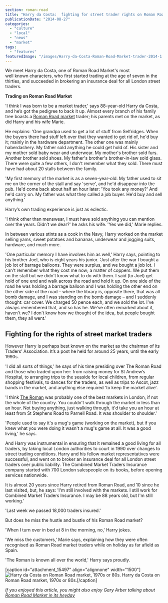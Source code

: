 ```yaml
---
section: roman-road
title: "Harry da Costa:  fighting for street trader rights on Roman Road Market"
publicationDate: "2014-08-27"
categories: 
  - "culture"
  - "local"
  - "news"
  - "market"
tags: 
  - "features"
featuredImage: "/images/Harry-da-Costa-Roman-Road-Market-trader-2014-1.jpg"
---
```


We meet Harry da Costa, one of Roman Road Market's most well known characters, who first started trading at the age of seven in the thirties, and succeeded in brokering an insurance deal for all London street traders.

**Trading on Roman Road Market**

'I think I was born to be a market trader,' says 88-year-old Harry da Costa, and he’s got the pedigree to back it up. Almost every branch of his family tree boasts a [Roman Road market](https://romanroadlondon.com/roman-road-market-history/) trader; his parents met on the market, as did Harry and his wife Marie.

He explains: 'One grandpa used to get a lot of stuff from Selfridges. When the buyers there had stuff left over that they wanted to get rid of, he'd buy it; mainly in the hardware department. The other one was mainly haberdashery. My father sold anything he could get hold of. His sister and my mother sold baby wear and underwear. My mother's brother sold furs. Another brother sold shoes. My father's brother's brother-in-law sold glass. There were quite a few others, I don't remember what they sold. There must have had about 20 stalls between the family.

'My first memory of the market is as a seven-year-old. My father used to sit me on the corner of the stall and say 'serve', and he'd disappear into the pub. He'd come back about half an hour later: 'You took any money?' And he'd carry on. My father was what they called a job buyer. He'd buy and sell anything.'

Harry’s own trading experience is just as eclectic.

'I think other than menswear, I must have sold anything you can mention over the years. Didn’t we dear?' he asks his wife. 'Yes we did,' Marie replies.

In between various stints as a cook in the Navy, Harry worked on the market selling yams, sweet potatoes and bananas, underwear and jogging suits, hardware, and much more.

'One particular memory I have involves him as well,' Harry says, pointing to his brother Joel, who is eight years his junior. 'Just after the war I bought a job lot of barrage balloons. They were surplus, and we bought a job lot. I can't remember what they cost me now; a matter of coppers. We put them on the stall but we didn't know what to do with them. I said (to Joel) get hold of one end and walk across the road and hold it up. On one side of the road he was holding a barrage balloon and I was holding the other end on the other side of the road – where the library is, opposite there, that was all bomb damage, and I was standing on the bomb damage – and I suddenly thought: car cover. We charged 50 pence each, and we sold the lot. I've always remembered that, and so has he. We've often remarked about it, haven't we? I don't know how we thought of the idea, but people bought them, they all went.'

## **Fighting for the rights of street market traders**

However Harry is perhaps best known on the market as the chairman of its Traders’ Association. It’s a post he held for around 25 years, until the early 1990s.

'I did all sorts of things,' he says of his time presiding over The Roman Road and those who traded upon her: from raising money for St Andrew’s Hospital, to arranging trips to the seaside for local children, from regular shopping festivals, to dances for the traders, as well as trips to Ascot, jazz bands in the market, and anything else required 'to keep the market alive'.

'I think [The Roman](https://romanroadlondon.com/roman-road-market-archive-old-images-60s-70s-80s-90s/) was probably one of the best markets in London, if not the whole of the country. You couldn't walk through the market in less than an hour. Not buying anything, just walking through, it'd take you an hour at least from St Stephens Road to Parnell Road. It was shoulder to shoulder.'

'People used to say it's a mug's game (working on the market), but if you knew what you were doing it wasn't a mug's game at all. It was a good living,' he says.

And Harry was instrumental in ensuring that it remained a good living for all traders, by taking local London authorities to court in 1990 over changes to street trading conditions. Harry and his fellow market representatives were successful, and went on to broker an insurance deal for all London street traders over public liability. The Combined Market Traders Insurance company started with 700 London salespeople on its books, before opening services nationwide.

It is almost 20 years since Harry retired from Roman Road, and 10 since he last visited, but, he says: 'I'm still involved with the markets. I still work for Combined Market Traders Insurance. I may be 88 years old, but I'm still working.'

'Last week we passed 18,000 traders insured.'

But does he miss the hustle and bustle of his Roman Road market?

'When I turn over in bed at 8 in the morning, no,' Harry jokes.

'We miss the customers,' Marie says, explaining how they were often recognised as Roman Road market traders while on holiday as far afield as Spain.

'The Roman is known all over the world,' Harry says proudly.

\[caption id="attachment\_15497" align="alignnone" width="1500"\]![Harry da Costa on Roman Road market, 1970s or 80s.](/images/Harry-da-Costa-Roman-Road-Market-Trader.jpg) Harry da Costa on Roman Road market, 1970s or 80s.\[/caption\]

_If you enjoyed this article, you might also enjoy Gary Arber talking about [Roman Road Market in its heyday](https://romanroadlondon.com/suffragettes-printers-audio/ "Roman Road’s Suffragettes’ Printers [AUDIO]")_
